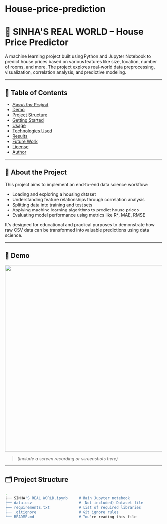 # House-price-prediction
# 🏡 SINHA'S REAL WORLD – House Price Predictor

A machine learning project built using Python and Jupyter Notebook to predict house prices based on various features like size, location, number of rooms, and more. The project explores real-world data preprocessing, visualization, correlation analysis, and predictive modeling.

---

## 📌 Table of Contents

- [About the Project](#about-the-project)
- [Demo](#demo)
- [Project Structure](#project-structure)
- [Getting Started](#getting-started)
- [Usage](#usage)
- [Technologies Used](#technologies-used)
- [Results](#results)
- [Future Work](#future-work)
- [License](#license)
- [Author](#author)

---

## 📖 About the Project

This project aims to implement an end-to-end data science workflow:
- Loading and exploring a housing dataset
- Understanding feature relationships through correlation analysis
- Splitting data into training and test sets
- Applying machine learning algorithms to predict house prices
- Evaluating model performance using metrics like R², MAE, RMSE

It's designed for educational and practical purposes to demonstrate how raw CSV data can be transformed into valuable predictions using data science.

---

## 🎥 Demo

<img src="demo.gif" width="600px"/>

> *(Include a screen recording or screenshots here)*

---

## 🗂 Project Structure

```bash
.
├── SINHA'S REAL WORLD.ipynb     # Main Jupyter notebook
├── data.csv                     # (Not included) Dataset file
├── requirements.txt             # List of required libraries
├── .gitignore                   # Git ignore rules
└── README.md                    # You're reading this file

